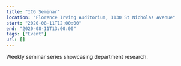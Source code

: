 ```yaml
---
title: "ICG Seminar"
location: "Florence Irving Auditorium, 1130 St Nicholas Avenue"
start: "2020-08-11T12:00:00"
end: "2020-08-11T13:00:00"
tags: ["Event"]
url: []
---
```


Weekly seminar series showcasing department research.

<!-- endexcerpt -->
